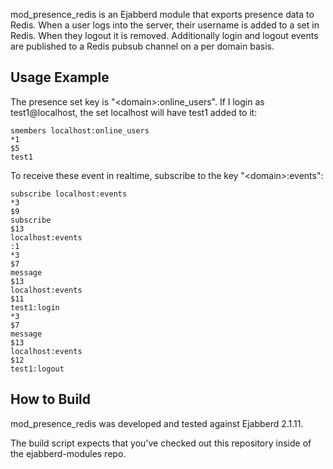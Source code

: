mod_presence_redis is an Ejabberd module that exports presence data to Redis. When a user logs into the server, their username is added to a set in Redis. When they logout it is removed. Additionally login and logout events are published to a Redis pubsub channel on a per domain basis.

## Usage Example
The presence set key is "\<domain\>:online_users". If I login as test1@localhost, the set localhost will have test1 added to it:

```
smembers localhost:online_users
*1
$5
test1
```

To receive these event in realtime, subscribe to the key "\<domain\>:events":

```
subscribe localhost:events
*3
$9
subscribe
$13
localhost:events
:1
*3
$7
message
$13
localhost:events
$11
test1:login
*3
$7
message
$13
localhost:events
$12
test1:logout
```

## How to Build
mod_presence_redis was developed and tested against Ejabberd 2.1.11.

The build script expects that you've checked out this repository inside of the ejabberd-modules repo.

